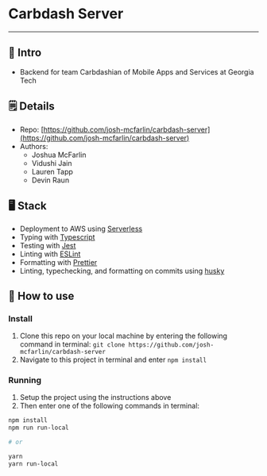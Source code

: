 # Carbdash Server

---

## 👋 Intro

- Backend for team Carbdashian of Mobile Apps and Services at Georgia Tech

## 🗒️ Details

- Repo: [https://github.com/josh-mcfarlin/carbdash-server](https://github.com/josh-mcfarlin/carbdash-server)
- Authors:
    - Joshua McFarlin
    - Vidushi Jain
    - Lauren Tapp
    - Devin Raun

## 🖥️ Stack

- Deployment to AWS using [Serverless](https://www.serverless.com/)
- Typing with [Typescript](https://www.typescriptlang.org/)
- Testing with [Jest](https://jestjs.io/)
- Linting with [ESLint](https://eslint.org/)
- Formatting with [Prettier](https://prettier.io/)
- Linting, typechecking, and formatting on commits using [husky](https://github.com/typicode/husky)

## 🚀 How to use

### Install

1. Clone this repo on your local machine by entering the following command in terminal: `git clone https://github.com/josh-mcfarlin/carbdash-server`
2. Navigate to this project in terminal and enter `npm install`

### Running

1. Setup the project using the instructions above
2. Then enter one of the following commands in terminal:

```bash
npm install
npm run run-local

# or

yarn
yarn run-local
```
